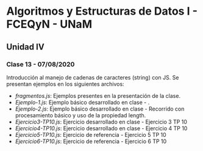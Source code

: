 # Algoritmos y Estructuras de Datos I - FCEQyN - UNaM

## Unidad IV

### Clase 13 - 07/08/2020

Introducción al manejo de cadenas de caracteres (string) con JS. Se presentan ejemplos en los siguientes archivos:

* _fragmentos.js_: Ejemplos presentes en la presentación de la clase.
* _Ejemplo-1.js_: Ejemplo básico desarrollado en clase - .
* _Ejemplo-2.js_: Ejemplo básico desarrollado en clase - Recorrido con procesamiento básico y uso de la propiedad length.
* _Ejercicio3-TP10.js_: Ejercicio desarrollado en clase - Ejercicio 3 TP 10
* _Ejercicio4-TP10.js_: Ejercicio desarrollado en clase - Ejercicio 4 TP 10
* _Ejercicio5-TP10.js_: Ejercicio de referencia - Ejercicio 5 TP 10
* _Ejercicio6-TP10.js_: Ejercicio de referencia - Ejercicio 6 TP 10
